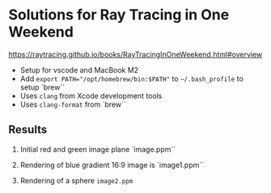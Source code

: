 # Solutions for Ray Tracing in One Weekend

https://raytracing.github.io/books/RayTracingInOneWeekend.html#overview

- Setup for vscode and MacBook M2 
- Add `export PATH="/opt/homebrew/bin:$PATH"` to `~/.bash_profile` to setup `brew``
- Uses `clang` from Xcode development tools
- Uses `clang-format` from `brew``


## Results

1. Initial red and green image plane `image.ppm``

2. Rendering of blue gradient 16:9 image is `image1.ppm``

3. Rendering of a sphere `image2.ppm`
